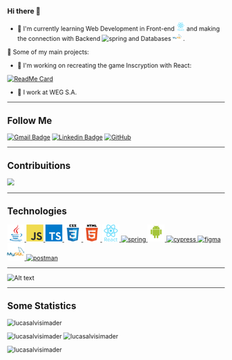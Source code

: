 ### Hi there 👋

- 🌱 I'm currently learning Web Development in Front-end <img src="https://raw.githubusercontent.com/devicons/devicon/master/icons/react/react-original-wordmark.svg" alt="react" width="20" height="20" /> and making the connection with Backend <img src="https://www.vectorlogo.zone/logos/springio/springio-icon.svg" alt="spring" width="20" height="20"/> and Databases <img src="https://raw.githubusercontent.com/devicons/devicon/master/icons/mysql/mysql-original-wordmark.svg" alt="mysql" width="20" height="20"/> .

🚀 Some of my main projects:

- 🔭 I'm working on recreating the game Inscryption with React:

[![ReadMe Card](https://github-readme-stats.vercel.app/api/pin/?username=lucasalvisimader&repo=Inscryption-front-end&theme=dark)](https://github.com/lucasalvisimader/Inscryption-front-end)

- 🤖 I work at WEG S.A.


<hr>

## Follow Me
[![Gmail Badge](https://img.shields.io/badge/m.lucasalvisi@gmail.com-c14438?style=flat-square&logo=Gmail&logoColor=white&link=mailto:m.lucasalvisi@gmail.com)](mailto:m.lucasalvisi@gmail.com)
[![Linkedin Badge](https://img.shields.io/badge/-Lucas%20Alvisi%20Mader-blue?style=flat-square&logo=Linkedin&logoColor=white&link=https://www.linkedin.com/in/lucas-alvisi-mader-075218292/)](https://www.linkedin.com/in/lucas-alvisi-mader-075218292/)
[![GitHub](https://img.shields.io/badge/-GitHub-181717?style=flat-square&logo=github&logoColor=white&link=https://github.com/lucasalvisimader)](https://github.com/lucasalvisimader)


<hr>



## Contribuitions
<p><img src=https://github-readme-activity-graph.vercel.app/graph?username=lucasalvisimader&theme=react-dark&bg_color=20232a&hide_border=true></p>



<hr>



## Technologies
<p align="left"> 
  <a href="https://www.java.com" target="_blank" rel="noreferrer"> 
    <img src="https://raw.githubusercontent.com/devicons/devicon/master/icons/java/java-original.svg" alt="java" width="40" height="40"/> 
  </a> 
  <a href="https://developer.mozilla.org/en-US/docs/Web/JavaScript" target="_blank" rel="noreferrer">
    <img src="https://raw.githubusercontent.com/devicons/devicon/master/icons/javascript/javascript-original.svg" alt="javascript" width="40" height="40"/> 
  </a>
  <a href="https://www.typescriptlang.org/" target="_blank" rel="noreferrer"> 
    <img src="https://raw.githubusercontent.com/devicons/devicon/master/icons/typescript/typescript-original.svg" alt="typescript" width="40" height="40"/>
  </a> 
  <a href="https://www.w3schools.com/css/" target="_blank" rel="noreferrer"> 
    <img src="https://raw.githubusercontent.com/devicons/devicon/master/icons/css3/css3-original-wordmark.svg" alt="css3" width="40" height="40"/> 
  </a> 
  <a href="https://www.w3.org/html/" target="_blank" rel="noreferrer"> 
    <img src="https://raw.githubusercontent.com/devicons/devicon/master/icons/html5/html5-original-wordmark.svg" alt="html5" width="40" height="40"/> 
  </a> 
  <a href="https://reactjs.org/" target="_blank" rel="noreferrer"> 
    <img src="https://raw.githubusercontent.com/devicons/devicon/master/icons/react/react-original-wordmark.svg" alt="react" width="40" height="40"/> 
  </a> 
  <a href="https://spring.io/" target="_blank" rel="noreferrer"> 
    <img src="https://www.vectorlogo.zone/logos/springio/springio-icon.svg" alt="spring" width="40" height="40"/>
  </a>
  <a href="https://developer.android.com" target="_blank" rel="noreferrer"> 
    <img src="https://raw.githubusercontent.com/devicons/devicon/master/icons/android/android-original-wordmark.svg" alt="android" width="40" height="40"/> 
  </a> 
  <a href="https://www.cypress.io" target="_blank" rel="noreferrer"> 
    <img src="https://raw.githubusercontent.com/simple-icons/simple-icons/6e46ec1fc23b60c8fd0d2f2ff46db82e16dbd75f/icons/cypress.svg" alt="cypress" width="40" height="40"/> 
  </a> 
  <a href="https://www.figma.com/" target="_blank" rel="noreferrer"> 
    <img src="https://www.vectorlogo.zone/logos/figma/figma-icon.svg" alt="figma" width="40" height="40"/> 
  </a> 
  <a href="https://www.mysql.com/" target="_blank" rel="noreferrer"> 
    <img src="https://raw.githubusercontent.com/devicons/devicon/master/icons/mysql/mysql-original-wordmark.svg" alt="mysql" width="40" height="40"/> 
  </a>
  <a href="https://postman.com" target="_blank" rel="noreferrer"> 
    <img src="https://www.vectorlogo.zone/logos/getpostman/getpostman-icon.svg" alt="postman" width="40" height="40"/> 
  </a> 
</p>



<hr>

![Alt text](https://spotify-recently-played-readme.vercel.app/api?user=xztt1rei74oajwzbzchwlsf4d)

<hr>

## Some Statistics

<p align="left"> 
  <img src="https://komarev.com/ghpvc/?username=lucasalvisimader&label=Profile%20views&color=0e75b6&style=flat" alt="lucasalvisimader" /> 
</p>
<p>
  <img src="https://github-readme-stats.vercel.app/api/top-langs?username=lucasalvisimader&show_icons=true&locale=en&layout=compact&langs_count=10&theme=nightowl&hide_border=true" alt="lucasalvisimader" />
  <img src="https://github-readme-stats.vercel.app/api?username=lucasalvisimader&show_icons=true&locale=en&theme=nightowl&hide_border=true" alt="lucasalvisimader" />
</p>
<p>
  <img src="https://github-readme-streak-stats.herokuapp.com/?user=lucasalvisimader&theme=nightowl&hide_border=true" alt="lucasalvisimader" />
</p>
